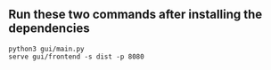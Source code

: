 ## Run these two commands after installing the dependencies

```
python3 gui/main.py
serve gui/frontend -s dist -p 8080
```
